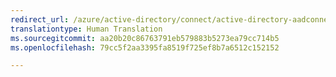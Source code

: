 ```yaml
---
redirect_url: /azure/active-directory/connect/active-directory-aadconnectsync-connector-genericsql
translationtype: Human Translation
ms.sourcegitcommit: aa20b20c86763791eb579883b5273ea79cc714b5
ms.openlocfilehash: 79cc5f2aa3395fa8519f725ef8b7a6512c152152

---
```




<!--HONumber=Feb17_HO1-->



